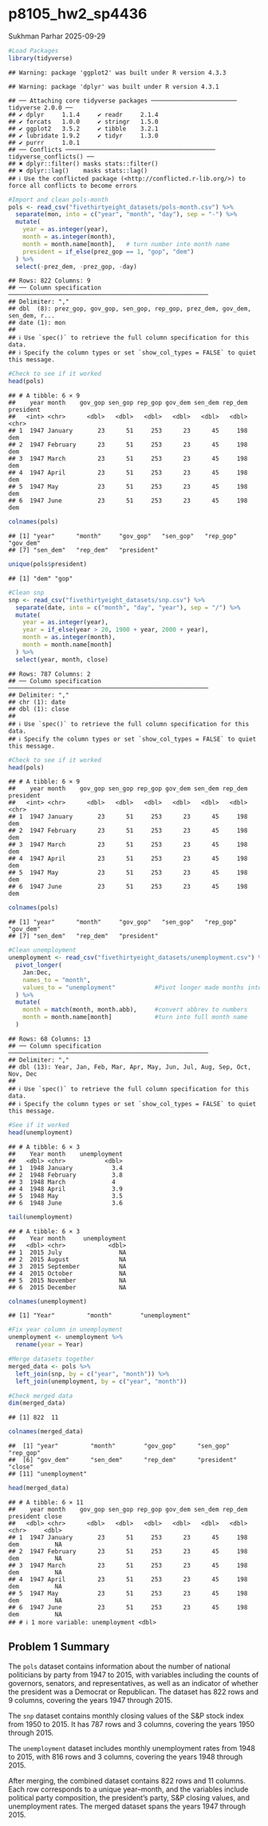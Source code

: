 p8105_hw2_sp4436
================
Sukhman Parhar
2025-09-29

``` r
#Load Packages 
library(tidyverse)
```

    ## Warning: package 'ggplot2' was built under R version 4.3.3

    ## Warning: package 'dplyr' was built under R version 4.3.1

    ## ── Attaching core tidyverse packages ──────────────────────── tidyverse 2.0.0 ──
    ## ✔ dplyr     1.1.4     ✔ readr     2.1.4
    ## ✔ forcats   1.0.0     ✔ stringr   1.5.0
    ## ✔ ggplot2   3.5.2     ✔ tibble    3.2.1
    ## ✔ lubridate 1.9.2     ✔ tidyr     1.3.0
    ## ✔ purrr     1.0.1     
    ## ── Conflicts ────────────────────────────────────────── tidyverse_conflicts() ──
    ## ✖ dplyr::filter() masks stats::filter()
    ## ✖ dplyr::lag()    masks stats::lag()
    ## ℹ Use the conflicted package (<http://conflicted.r-lib.org/>) to force all conflicts to become errors

``` r
#Import and clean pols-month
pols <- read_csv("fivethirtyeight_datasets/pols-month.csv") %>%
  separate(mon, into = c("year", "month", "day"), sep = "-") %>%
  mutate(
    year = as.integer(year),
    month = as.integer(month),
    month = month.name[month],   # turn number into month name
    president = if_else(prez_gop == 1, "gop", "dem")
  ) %>%
  select(-prez_dem, -prez_gop, -day)
```

    ## Rows: 822 Columns: 9
    ## ── Column specification ────────────────────────────────────────────────────────
    ## Delimiter: ","
    ## dbl  (8): prez_gop, gov_gop, sen_gop, rep_gop, prez_dem, gov_dem, sen_dem, r...
    ## date (1): mon
    ## 
    ## ℹ Use `spec()` to retrieve the full column specification for this data.
    ## ℹ Specify the column types or set `show_col_types = FALSE` to quiet this message.

``` r
#Check to see if it worked 
head(pols)
```

    ## # A tibble: 6 × 9
    ##    year month    gov_gop sen_gop rep_gop gov_dem sen_dem rep_dem president
    ##   <int> <chr>      <dbl>   <dbl>   <dbl>   <dbl>   <dbl>   <dbl> <chr>    
    ## 1  1947 January       23      51     253      23      45     198 dem      
    ## 2  1947 February      23      51     253      23      45     198 dem      
    ## 3  1947 March         23      51     253      23      45     198 dem      
    ## 4  1947 April         23      51     253      23      45     198 dem      
    ## 5  1947 May           23      51     253      23      45     198 dem      
    ## 6  1947 June          23      51     253      23      45     198 dem

``` r
colnames(pols)
```

    ## [1] "year"      "month"     "gov_gop"   "sen_gop"   "rep_gop"   "gov_dem"  
    ## [7] "sen_dem"   "rep_dem"   "president"

``` r
unique(pols$president)
```

    ## [1] "dem" "gop"

``` r
#Clean snp
snp <- read_csv("fivethirtyeight_datasets/snp.csv") %>%
  separate(date, into = c("month", "day", "year"), sep = "/") %>%
  mutate(
    year = as.integer(year),
    year = if_else(year > 20, 1900 + year, 2000 + year),
    month = as.integer(month),
    month = month.name[month]
  ) %>%
  select(year, month, close)
```

    ## Rows: 787 Columns: 2
    ## ── Column specification ────────────────────────────────────────────────────────
    ## Delimiter: ","
    ## chr (1): date
    ## dbl (1): close
    ## 
    ## ℹ Use `spec()` to retrieve the full column specification for this data.
    ## ℹ Specify the column types or set `show_col_types = FALSE` to quiet this message.

``` r
#Check to see if it worked 
head(pols)
```

    ## # A tibble: 6 × 9
    ##    year month    gov_gop sen_gop rep_gop gov_dem sen_dem rep_dem president
    ##   <int> <chr>      <dbl>   <dbl>   <dbl>   <dbl>   <dbl>   <dbl> <chr>    
    ## 1  1947 January       23      51     253      23      45     198 dem      
    ## 2  1947 February      23      51     253      23      45     198 dem      
    ## 3  1947 March         23      51     253      23      45     198 dem      
    ## 4  1947 April         23      51     253      23      45     198 dem      
    ## 5  1947 May           23      51     253      23      45     198 dem      
    ## 6  1947 June          23      51     253      23      45     198 dem

``` r
colnames(pols)
```

    ## [1] "year"      "month"     "gov_gop"   "sen_gop"   "rep_gop"   "gov_dem"  
    ## [7] "sen_dem"   "rep_dem"   "president"

``` r
#Clean unemployment 
unemployment <- read_csv("fivethirtyeight_datasets/unemployment.csv") %>%
  pivot_longer(
    Jan:Dec,
    names_to = "month",
    values_to = "unemployment"           #Pivot longer made months into rows
  ) %>%
  mutate(
    month = match(month, month.abb),     #convert abbrev to numbers
    month = month.name[month]            #turn into full month name
  )
```

    ## Rows: 68 Columns: 13
    ## ── Column specification ────────────────────────────────────────────────────────
    ## Delimiter: ","
    ## dbl (13): Year, Jan, Feb, Mar, Apr, May, Jun, Jul, Aug, Sep, Oct, Nov, Dec
    ## 
    ## ℹ Use `spec()` to retrieve the full column specification for this data.
    ## ℹ Specify the column types or set `show_col_types = FALSE` to quiet this message.

``` r
#See if it worked 
head(unemployment)
```

    ## # A tibble: 6 × 3
    ##    Year month    unemployment
    ##   <dbl> <chr>           <dbl>
    ## 1  1948 January           3.4
    ## 2  1948 February          3.8
    ## 3  1948 March             4  
    ## 4  1948 April             3.9
    ## 5  1948 May               3.5
    ## 6  1948 June              3.6

``` r
tail(unemployment)
```

    ## # A tibble: 6 × 3
    ##    Year month     unemployment
    ##   <dbl> <chr>            <dbl>
    ## 1  2015 July                NA
    ## 2  2015 August              NA
    ## 3  2015 September           NA
    ## 4  2015 October             NA
    ## 5  2015 November            NA
    ## 6  2015 December            NA

``` r
colnames(unemployment)
```

    ## [1] "Year"         "month"        "unemployment"

``` r
#Fix year column in unemployment 
unemployment <- unemployment %>%
  rename(year = Year)

#Merge datasets together
merged_data <- pols %>%
  left_join(snp, by = c("year", "month")) %>%
  left_join(unemployment, by = c("year", "month"))

#Check merged data 
dim(merged_data)
```

    ## [1] 822  11

``` r
colnames(merged_data)
```

    ##  [1] "year"         "month"        "gov_gop"      "sen_gop"      "rep_gop"     
    ##  [6] "gov_dem"      "sen_dem"      "rep_dem"      "president"    "close"       
    ## [11] "unemployment"

``` r
head(merged_data)
```

    ## # A tibble: 6 × 11
    ##    year month    gov_gop sen_gop rep_gop gov_dem sen_dem rep_dem president close
    ##   <dbl> <chr>      <dbl>   <dbl>   <dbl>   <dbl>   <dbl>   <dbl> <chr>     <dbl>
    ## 1  1947 January       23      51     253      23      45     198 dem          NA
    ## 2  1947 February      23      51     253      23      45     198 dem          NA
    ## 3  1947 March         23      51     253      23      45     198 dem          NA
    ## 4  1947 April         23      51     253      23      45     198 dem          NA
    ## 5  1947 May           23      51     253      23      45     198 dem          NA
    ## 6  1947 June          23      51     253      23      45     198 dem          NA
    ## # ℹ 1 more variable: unemployment <dbl>

## Problem 1 Summary

The `pols` dataset contains information about the number of national
politicians by party from 1947 to 2015, with variables including the
counts of governors, senators, and representatives, as well as an
indicator of whether the president was a Democrat or Republican. The
dataset has 822 rows and 9 columns, covering the years 1947 through
2015.

The `snp` dataset contains monthly closing values of the S&P stock index
from 1950 to 2015. It has 787 rows and 3 columns, covering the years
1950 through 2015.

The `unemployment` dataset includes monthly unemployment rates from 1948
to 2015, with 816 rows and 3 columns, covering the years 1948 through
2015.

After merging, the combined dataset contains 822 rows and 11 columns.
Each row corresponds to a unique year–month, and the variables include
political party composition, the president’s party, S&P closing values,
and unemployment rates. The merged dataset spans the years 1947 through
2015.
